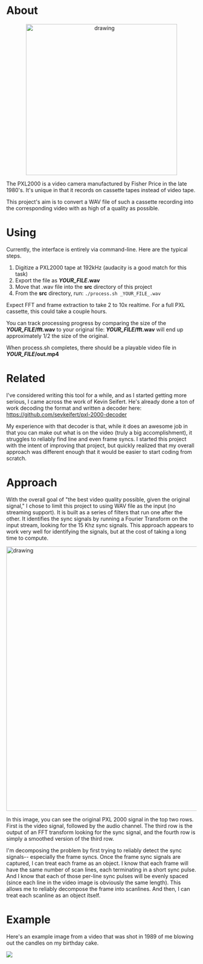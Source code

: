 # About
<center><img src="https://lh3.googleusercontent.com/gkDQXp9fKeEi0k2wiZ1KgMbIVv1kkA5VXrliS_CzkdsFuuAZ4ujG9SWddNy9IN-PO1Zofh5nR2t-2kuN6s-nTA5V7lZfUpeXqfXD9WmZkc3Yh6TJBMQwxrvJJ6W1BHZx64A16mlj6ro=w2400" alt="drawing" width="400"/></center>

The PXL2000 is a video camera manufactured by Fisher Price in the late 1980's.  It's unique in that it records on cassette tapes instead of video tape.  

This project's aim is to convert a WAV file of such a cassette recording into the corresponding video with as high of a quality as possible.  

# Using

Currently, the interface is entirely via command-line. Here are the typical steps.

1) Digitize a PXL2000 tape at 192kHz (audacity is a good match for this task)
2) Export the file as **_YOUR_FILE_.wav**
3) Move that .wav file into the **src** directory of this project
4) From the **src** directory, run: ```./process.sh _YOUR_FILE_.wav```

Expect FFT and frame extraction to take 2 to 10x realtime. For a full PXL cassette, this could take a couple hours.

You can track processing progress by comparing the size of the **_YOUR_FILE_/fft.wav** to your original file: **_YOUR_FILE_/fft.wav** will end up approximately 1/2 the size of the original.

When process.sh completes, there should be a playable video file in **_YOUR_FILE_/out.mp4**

# Related
I've considered writing this tool for a while, and as I started getting more serious, I came across the work of Kevin Seifert.  He's already done a ton of work decoding the format and written a decoder here: https://github.com/sevkeifert/pxl-2000-decoder

My experience with that decoder is that, while it does an awesome job in that you can make out what is on the video (truly a big accomplishment), it struggles to reliably find line and even frame syncs.  I started this project with the intent of improving that project, but quickly realized that my overall approach was different enough that it would be easier to start coding from scratch.

# Approach
With the overall goal of "the best video quality possible, given the original signal," I chose to limit this project to using WAV file as the input (no streaming support).  It is built as a series of filters that run one after the other.  It identifies the sync signals by running a Fourier Transform on the input stream, looking for the 15 Khz sync signals.  This approach appears to work very well for identifying the signals, but at the cost of taking a long time to compute.  

<img src = "https://lh3.googleusercontent.com/vpamQgvN8O4BGH_ZMDXHTlYOKkiC5LmV04jL0JX9soZ0GsEOrAUsB9fu5cxOUzeOjNgYVGwJiMfYvJJmOipRUszqnql0xD53m6YFmqYTz3IBLydKpZhIaJhJFER5lLIjsCE2O4sA4AM=w2400" alt="drawing" width="700"/>

In this image, you can see the original PXL 2000 signal in the top two rows.  First is the video signal, followed by the audio channel.  The third row is the output of an FFT transform looking for the sync signal, and the fourth row is simply a smoothed version of the third row.

I'm decomposing the problem by first trying to reliably detect the sync signals-- especially the frame syncs.  Once the frame sync signals are captured, I can treat each frame as an object.  I know that each frame will have the same number of scan lines, each terminating in a short sync pulse.  And I know that each of those per-line sync pulses will be evenly spaced (since each line  in the video image is obviously the same length).  This allows me to reliably decompose the frame into scanlines.  And then, I can treat each scanline as an object itself.  

# Example

Here's an example image from a video that was shot in 1989 of me blowing out the candles on my birthday cake.

<img src = "https://lh3.googleusercontent.com/xcanjcQlgAWUB1BZV36TF7LMKqgmS4Gm94XPNISBzESTNqrl_eoSaeFWaWn2cahdzZ0uuoxi_925mqmMhx_JhMQtXSFUrIuICRRppajVSmZmyGsOrgDbtFSfqrSIvBNp7tmdW0bl7Nk=w2400">


